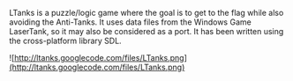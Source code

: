 LTanks is a puzzle/logic game where the goal is to get to the flag while also avoiding the Anti-Tanks. It uses data files from the Windows Game LaserTank, so it may also be considered as a port. It has been written using the cross-platform library SDL.

![http://ltanks.googlecode.com/files/LTanks.png](http://ltanks.googlecode.com/files/LTanks.png)
